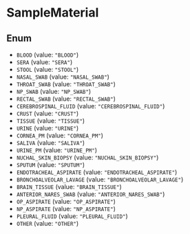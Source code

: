# SampleMaterial

## Enum

* `BLOOD` (value: `"BLOOD"`)
* `SERA` (value: `"SERA"`)
* `STOOL` (value: `"STOOL"`)
* `NASAL_SWAB` (value: `"NASAL_SWAB"`)
* `THROAT_SWAB` (value: `"THROAT_SWAB"`)
* `NP_SWAB` (value: `"NP_SWAB"`)
* `RECTAL_SWAB` (value: `"RECTAL_SWAB"`)
* `CEREBROSPINAL_FLUID` (value: `"CEREBROSPINAL_FLUID"`)
* `CRUST` (value: `"CRUST"`)
* `TISSUE` (value: `"TISSUE"`)
* `URINE` (value: `"URINE"`)
* `CORNEA_PM` (value: `"CORNEA_PM"`)
* `SALIVA` (value: `"SALIVA"`)
* `URINE_PM` (value: `"URINE_PM"`)
* `NUCHAL_SKIN_BIOPSY` (value: `"NUCHAL_SKIN_BIOPSY"`)
* `SPUTUM` (value: `"SPUTUM"`)
* `ENDOTRACHEAL_ASPIRATE` (value: `"ENDOTRACHEAL_ASPIRATE"`)
* `BRONCHOALVEOLAR_LAVAGE` (value: `"BRONCHOALVEOLAR_LAVAGE"`)
* `BRAIN_TISSUE` (value: `"BRAIN_TISSUE"`)
* `ANTERIOR_NARES_SWAB` (value: `"ANTERIOR_NARES_SWAB"`)
* `OP_ASPIRATE` (value: `"OP_ASPIRATE"`)
* `NP_ASPIRATE` (value: `"NP_ASPIRATE"`)
* `PLEURAL_FLUID` (value: `"PLEURAL_FLUID"`)
* `OTHER` (value: `"OTHER"`)
